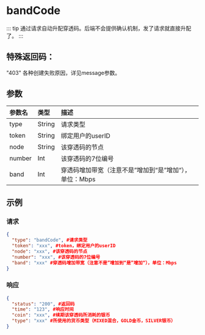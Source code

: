 # bandCode

::: tip
通过请求自动升配穿透码。后端不会提供确认机制，发了请求就直接升配了。 
:::
## 特殊返回码：
"403" 各种创建失败原因，详见message参数。

## 参数
| 参数名 |类型|描述|
|:--- |:--- |:--- |
| type | String |请求类型|
| token | String |绑定用户的userID|
| node | String |该穿透码的节点|
| number | Int |该穿透码的7位编号|
| band | Int |穿透码增加带宽（注意不是”增加到“是”增加“），单位：Mbps|

## 示例

### 请求
```` json
{
  "type": "bandCode", #请求类型
  "token": "xxx", #token，绑定用户的userID
  "node": "xxx", #该穿透码的节点
  "number": "xxx", #该穿透码的7位编号
  "band": "xxx" #穿透码增加带宽（注意不是”增加到“是”增加“），单位：Mbps
}
````

### 响应
```` json
{
  "status": "200", #返回码
  "time": "123", #响应时间
  "coin": "xxx", #续期该穿透码所消耗的银币
  "type": "xxx" #所使用的货币类型（MIXED混合，GOLD金币，SILVER银币）
}
````